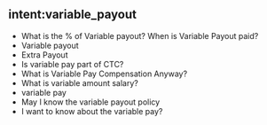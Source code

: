 ## intent:variable_payout
- What is the % of Variable payout? When is Variable Payout paid?
- Variable payout
- Extra Payout
- Is variable pay part of CTC?
- What is Variable Pay Compensation Anyway?
- What is variable amount salary?
- variable pay
- May I know the variable payout policy
- I want to know about the variable pay?
